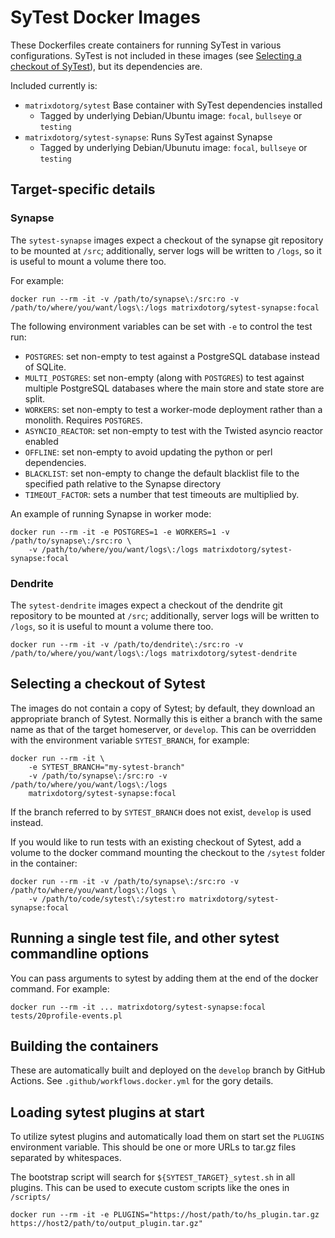 # SyTest Docker Images

These Dockerfiles create containers for running SyTest in various
configurations. SyTest is not included in these images (see
[Selecting a checkout of SyTest](#selecting-a-sytest-checkout)),
but its dependencies are.

Included currently is:

- `matrixdotorg/sytest` Base container with SyTest dependencies installed
  - Tagged by underlying Debian/Ubuntu image: `focal`, `bullseye` or `testing`
- `matrixdotorg/sytest-synapse`: Runs SyTest against Synapse
  - Tagged by underlying Debian/Ubunutu image: `focal`, `bullseye` or `testing`

## Target-specific details

### Synapse

The `sytest-synapse` images expect a checkout of the synapse git repository to
be mounted at `/src`; additionally, server logs will be written to `/logs`, so
it is useful to mount a volume there too.

For example:

```
docker run --rm -it -v /path/to/synapse\:/src:ro -v /path/to/where/you/want/logs\:/logs matrixdotorg/sytest-synapse:focal
```

The following environment variables can be set with `-e` to control the test run:

- `POSTGRES`: set non-empty to test against a PostgreSQL database instead of SQLite.
- `MULTI_POSTGRES`: set non-empty (along with `POSTGRES`) to test against multiple
  PostgreSQL databases where the main store and state store are split.
- `WORKERS`: set non-empty to test a worker-mode deployment rather than a
  monolith. Requires `POSTGRES`.
- `ASYNCIO_REACTOR`: set non-empty to test with the Twisted asyncio reactor enabled
- `OFFLINE`: set non-empty to avoid updating the python or perl dependencies.
- `BLACKLIST`: set non-empty to change the default blacklist file to the
  specified path relative to the Synapse directory
- `TIMEOUT_FACTOR`: sets a number that test timeouts are multiplied by.

An example of running Synapse in worker mode:

```
docker run --rm -it -e POSTGRES=1 -e WORKERS=1 -v /path/to/synapse\:/src:ro \
    -v /path/to/where/you/want/logs\:/logs matrixdotorg/sytest-synapse:focal
```

### Dendrite

The `sytest-dendrite` images expect a checkout of the dendrite git repository to
be mounted at `/src`; additionally, server logs will be written to `/logs`, so
it is useful to mount a volume there too.

```
docker run --rm -it -v /path/to/dendrite\:/src:ro -v /path/to/where/you/want/logs\:/logs matrixdotorg/sytest-dendrite
```

## Selecting a checkout of Sytest

The images do not contain a copy of Sytest; by default, they download
an appropriate branch of Sytest. Normally this is either a branch with
the same name as that of the target homeserver, or `develop`.
This can be overridden with the environment variable `SYTEST_BRANCH`,
for example:

```
docker run --rm -it \
    -e SYTEST_BRANCH="my-sytest-branch"
    -v /path/to/synapse\:/src:ro -v /path/to/where/you/want/logs\:/logs
    matrixdotorg/sytest-synapse:focal
```

If the branch referred to by `SYTEST_BRANCH` does not exist, `develop` is used
instead.

If you would like to run tests with an existing checkout of Sytest, add a
volume to the docker command mounting the checkout to the `/sytest` folder in
the container:

```
docker run --rm -it -v /path/to/synapse\:/src:ro -v /path/to/where/you/want/logs\:/logs \
    -v /path/to/code/sytest\:/sytest:ro matrixdotorg/sytest-synapse:focal
```

## Running a single test file, and other sytest commandline options

You can pass arguments to sytest by adding them at the end of the
docker command. For example:

```
docker run --rm -it ... matrixdotorg/sytest-synapse:focal tests/20profile-events.pl
```

## Building the containers

These are automatically built and deployed on the `develop` branch by GitHub Actions.
See `.github/workflows.docker.yml` for the gory details.

## Loading sytest plugins at start

To utilize sytest plugins and automatically load them on start set the `PLUGINS` environment variable.
This should be one or more URLs to tar.gz files separated by whitespaces.

The bootstrap script will search for `${SYTEST_TARGET}_sytest.sh` in all plugins. This can be used to
execute custom scripts like the ones in `/scripts/`

```
docker run --rm -it -e PLUGINS="https://host/path/to/hs_plugin.tar.gz https://host2/path/to/output_plugin.tar.gz"
```
